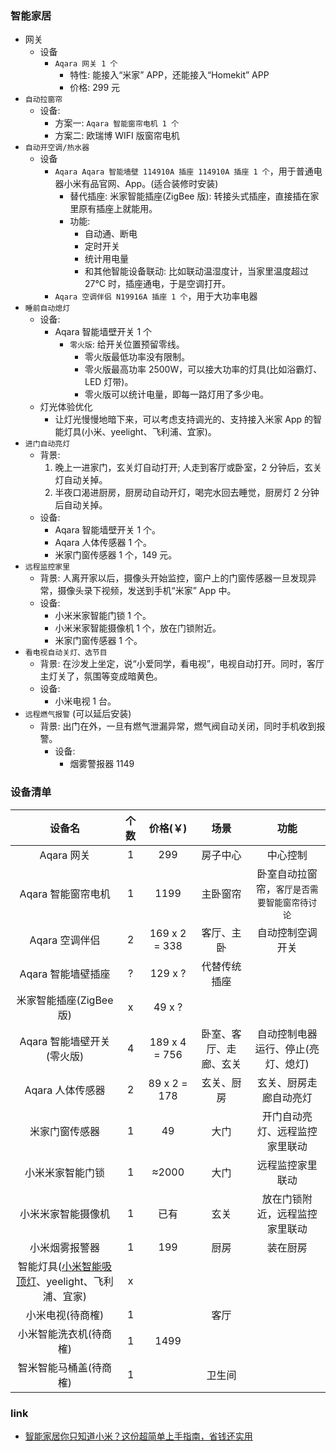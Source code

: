 ### 智能家居

* 网关
  * 设备
    * `Aqara 网关 1 个`
      * 特性: 能接入“米家” APP，还能接入“Homekit” APP
      * 价格: 299 元
* `自动拉窗帘`
  * 设备:
    * 方案一: `Aqara 智能窗帘电机 1 个`
    * 方案二: 欧瑞博 WIFI 版窗帘电机
* `自动开空调/热水器`
  * 设备
    * `Aqara Aqara 智能墙壁 114910A 插座 114910A 插座 1 个`，用于普通电器小米有品官网、App。(适合装修时安装)
      * 替代插座: 米家智能插座(ZigBee 版): 转接头式插座，直接插在家里原有插座上就能用。
      * 功能:
        * 自动通、断电
        * 定时开关
        * 统计用电量
        * 和其他智能设备联动: 比如联动温湿度计，当家里温度超过 27°C 时，插座通电，于是空调打开。
    * `Aqara 空调伴侣 N19916A 插座 1 个`，用于大功率电器
* `睡前自动熄灯`
  * 设备:
    * Aqara 智能墙壁开关 1 个
      * `零火版`: 给开关位置预留零线。
        * 零火版最低功率没有限制。
        * 零火版最高功率 2500W，可以接大功率的灯具(比如浴霸灯、LED 灯带)。
        * 零火版可以统计电量，即每一路灯用了多少电。
  * 灯光体验优化
    * 让灯光慢慢地暗下来，可以考虑支持调光的、支持接入米家 App 的智能灯具(小米、yeelight、飞利浦、宜家)。
* `进门自动亮灯`
  * 背景:
    1. 晚上一进家门，玄关灯自动打开; 人走到客厅或卧室，2 分钟后，玄关灯自动关掉。
    2. 半夜口渴进厨房，厨房动自动开灯，喝完水回去睡觉，厨房灯 2 分钟后自动关掉。
  * 设备:
    * Aqara 智能墙壁开关 1 个。
    * Aqara 人体传感器 1 个。
    * 米家门窗传感器 1 个，149 元。
* `远程监控家里`
  * 背景: 人离开家以后，摄像头开始监控，窗户上的门窗传感器一旦发现异常，摄像头录下视频，发送到手机“米家” App 中。
  * 设备:
    * 小米米家智能门锁 1 个。
    * 小米米家智能摄像机 1 个，放在门锁附近。
    * 米家门窗传感器 1 个。
* `看电视自动关灯、选节目`
  * 背景: 在沙发上坐定，说“小爱同学，看电视”，电视自动打开。同时，客厅主灯关了，氛围等变成暗黄色。
  * 设备:
    * 小米电视 1 台。
* `远程燃气报警` (可以延后安装)
  * 背景: 出门在外，一旦有燃气泄漏异常，燃气阀自动关闭，同时手机收到报警。
    * 设备:
      * 烟雾警报器 1149

### 设备清单

|                                                 设备名                                                 | 个数  |    价格(￥)    |          场景          |                     功能                     |
| :----------------------------------------------------------------------------------------------------: | :---: | :-----------: | :--------------------: | :------------------------------------------: |
|                                               Aqara 网关                                               |   1   |      299      |        房子中心        |                   中心控制                   |
|                                           Aqara 智能窗帘电机                                           |   1   |     1199      |        主卧窗帘        | 卧室自动拉窗帘，`客厅是否需要智能窗帘待讨论` |
|                                             Aqara 空调伴侣                                             |   2   | 169 x 2 = 338 |       客厅、主卧       |               自动控制空调开关               |
|                                           Aqara 智能墙壁插座                                           |   ?   |    129 x ?    |      代替传统插座      |                                              |
|                                        米家智能插座(ZigBee 版)                                         |   x   |    49 x ?     |                        |                                              |
|                                       Aqara 智能墙壁开关(零火版)                                       |   4   | 189 x 4 = 756 | 卧室、客厅、走廊、玄关 |      自动控制电器运行、停止(亮灯、熄灯)      |
|                                            Aqara 人体传感器                                            |   2   | 89 x 2 = 178  |       玄关、厨房       |            玄关、厨房走廊自动亮灯            |
|                                             米家门窗传感器                                             |   1   |      49       |          大门          |        开门自动亮灯、远程监控家里联动        |
|                                            小米米家智能门锁                                            |   1   |     ≈2000     |          大门          |               远程监控家里联动               |
|                                           小米米家智能摄像机                                           |   1   |     已有      |          玄关          |        放在门锁附近，远程监控家里联动        |
|                                             小米烟雾报警器                                             |   1   |      199      |          厨房          |                   装在厨房                   |
| 智能灯具([小米智能吸顶灯](https://www.mi.com/yeelight-ceilinglamp?cfrom=list)、yeelight、飞利浦、宜家) |   x   |               |                        |                                              |
|                                            小米电视(待商榷)                                            |   1   |               |          客厅          |                                              |
|                                         小米智能洗衣机(待商榷)                                         |   1   |     1499      |                        |                                              |
|                                         智米智能马桶盖(待商榷)                                         |   1   |               |         卫生间         |                                              |

### link

* [智能家居你只知道小米？这份超简单上手指南，省钱还实用](http://www.yidoutang.com/guide-49050.html)